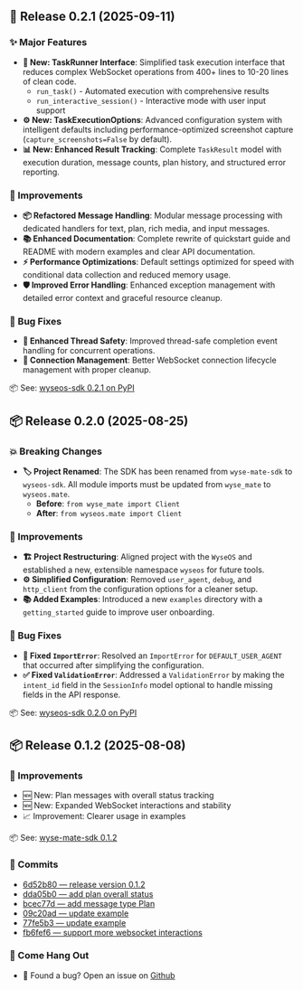 ## 🚀 Release 0.2.1 (2025-09-11)

### ✨ Major Features

- **🎯 New: TaskRunner Interface**: Simplified task execution interface that reduces complex WebSocket operations from 400+ lines to 10-20 lines of clean code.
  - `run_task()` - Automated execution with comprehensive results
  - `run_interactive_session()` - Interactive mode with user input support
- **⚙️ New: TaskExecutionOptions**: Advanced configuration system with intelligent defaults including performance-optimized screenshot capture (`capture_screenshots=False` by default).
- **📊 New: Enhanced Result Tracking**: Complete `TaskResult` model with execution duration, message counts, plan history, and structured error reporting.

### 🔧 Improvements

- **📦 Refactored Message Handling**: Modular message processing with dedicated handlers for text, plan, rich media, and input messages.
- **📚 Enhanced Documentation**: Complete rewrite of quickstart guide and README with modern examples and clear API documentation.
- **⚡ Performance Optimizations**: Default settings optimized for speed with conditional data collection and reduced memory usage.
- **🛡️ Improved Error Handling**: Enhanced exception management with detailed error context and graceful resource cleanup.

### 🐛 Bug Fixes

- **🧵 Enhanced Thread Safety**: Improved thread-safe completion event handling for concurrent operations.
- **🔌 Connection Management**: Better WebSocket connection lifecycle management with proper cleanup.

📦 See: [wyseos-sdk 0.2.1 on PyPI](https://pypi.org/project/wyseos-sdk/)

## 📦 Release 0.2.0 (2025-08-25)

### 💥 Breaking Changes

- **🏷️ Project Renamed**: The SDK has been renamed from `wyse-mate-sdk` to `wyseos-sdk`. All module imports must be updated from `wyse_mate` to `wyseos.mate`.
  - **Before**: `from wyse_mate import Client`
  - **After**: `from wyseos.mate import Client`

### 🔧 Improvements

- **🏗️ Project Restructuring**: Aligned project with the `WyseOS` and established a new, extensible namespace `wyseos` for future tools.
- **⚙️ Simplified Configuration**: Removed `user_agent`, `debug`, and `http_client` from the configuration options for a cleaner setup.
- **📚 Added Examples**: Introduced a new `examples` directory with a `getting_started` guide to improve user onboarding.

### 🐛 Bug Fixes

- **🚫 Fixed `ImportError`**: Resolved an `ImportError` for `DEFAULT_USER_AGENT` that occurred after simplifying the configuration.
- **✅ Fixed `ValidationError`**: Addressed a `ValidationError` by making the `intent_id` field in the `SessionInfo` model optional to handle missing fields in the API response.

📦 See: [wyseos-sdk 0.2.0 on PyPI](https://pypi.org/project/wyseos-sdk/)

## 📦 Release 0.1.2 (2025-08-08)

### 🔧 Improvements

- 🆕 New: Plan messages with overall status tracking
- 🆕 New: Expanded WebSocket interactions and stability
- 📈 Improvement: Clearer usage in examples

📦 See: [wyse-mate-sdk 0.1.2](https://pypi.org/project/wyse-mate-sdk/)

### 📝 Commits

- [6d52b80 — release version 0.1.2](https://github.com/WyseOS/mate-sdk-python/commit/6d52b80)
- [dda05b0 — add plan overall status](https://github.com/WyseOS/mate-sdk-python/commit/dda05b0)
- [bcec77d — add message type Plan](https://github.com/WyseOS/mate-sdk-python/commit/bcec77d)
- [09c20ad — update example](https://github.com/WyseOS/mate-sdk-python/commit/09c20ad)
- [77fe5b3 — update example](https://github.com/WyseOS/mate-sdk-python/commit/77fe5b3)
- [fb6fef6 — support more websocket interactions](https://github.com/WyseOS/mate-sdk-python/commit/fb6fef6)


### 👥 Come Hang Out

- 🐛 Found a bug? Open an issue on [Github](https://github.com/WyseOS/mate-sdk-python/issues)